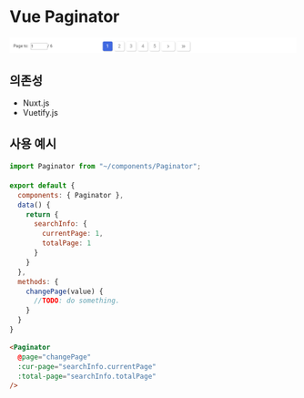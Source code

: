 # Vue Paginator

![ex_screenshot](./img/paginator.png)

## 의존성
- Nuxt.js
- Vuetify.js

## 사용 예시

```jsx
import Paginator from "~/components/Paginator";

export default {
  components: { Paginator },
  data() {
    return {
      searchInfo: {
        currentPage: 1,
        totalPage: 1
      }
    }
  },
  methods: {
    changePage(value) {
      //TODO: do something.
    }
  }
}
```

```html
<Paginator 
  @page="changePage"
  :cur-page="searchInfo.currentPage"
  :total-page="searchInfo.totalPage" 
/>
```